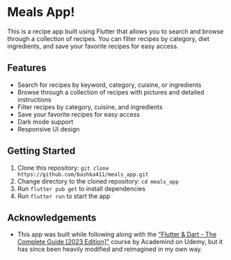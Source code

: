 # Meals App!

This is a recipe app built using Flutter that allows you to search and browse through a collection of recipes. You can filter recipes by category, diet ingredients, and save your favorite recipes for easy access.

## Features
- Search for recipes by keyword, category, cuisine, or ingredients
- Browse through a collection of recipes with pictures and detailed instructions
- Filter recipes by category, cuisine, and ingredients
- Save your favorite recipes for easy access
- Dark mode support
- Responsive UI design


## Getting Started
1. Clone this repository: `git clone https://github.com/bashka411/meals_app.git`
2. Change directory to the cloned repository: `cd meals_app`
3. Run `flutter pub get` to install dependencies
4. Run `flutter run` to start the app

## Acknowledgements
- This app was built while following along with the ["Flutter & Dart - The Complete Guide [2023 Edition]"](https://www.udemy.com/course/learn-flutter-dart-to-build-ios-android-apps/) course by Academind on Udemy, but it has since been heavily modified and reimagined in my own way.
